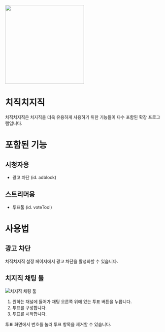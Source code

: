 <img src="https://github.com/Oein/chzzkExt/raw/main/assets/logo512.png" height="256" />

# 치직치지직

치직치지직은 치지직을 더욱 유용하게 사용하기 위한 기능들이 다수 포함된 확장 프로그램입니다.

# 포함된 기능

## 시청자용

- 광고 차단 (id. adblock)

## 스트리머용

- 투표툴 (id. voteTool)

# 사용법

## 광고 차단

치직치지직 설정 페이지에서 광고 차단을 활성화할 수 있습니다.

## 치지직 채팅 툴

![치지직 채팅 툴](https://github.com/Oein/chzzkExt/raw/main/assets/screenshot.png)

1. 원하는 채널에 들어가 채팅 오른쪽 위에 있는 투표 버튼을 누릅니다.
2. 투표를 구성합니다.
3. 투표를 시작합니다.

투표 화면에서 번호를 눌러 투표 항목을 제거할 수 있습니다.
